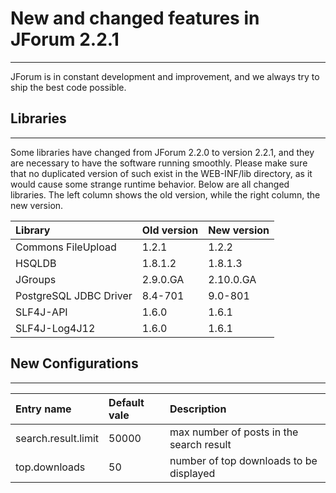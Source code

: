 # New and changed features in JForum 2.2.1 #

---

JForum is in constant development and improvement, and we always try to ship the best code possible.


## Libraries ##

---

Some libraries have changed from JForum 2.2.0 to version 2.2.1, and they are necessary to have the software running smoothly. Please make sure that no duplicated version of such exist in the WEB-INF/lib directory, as it would cause some strange runtime behavior.
Below are all changed libraries. The left column shows the old version, while the right column, the new version.

|Library|Old version|New version|
|:------|:----------|:----------|
|Commons FileUpload|1.2.1      |1.2.2      |
|HSQLDB |1.8.1.2    |1.8.1.3    |
|JGroups|2.9.0.GA   |2.10.0.GA  |
|PostgreSQL JDBC Driver|8.4-701    |9.0-801    |
|SLF4J-API|1.6.0      |1.6.1      |
|SLF4J-Log4J12|1.6.0      |1.6.1      |

## New Configurations ##

---

|Entry name|Default vale|Description|
|:---------|:-----------|:----------|
|search.result.limit|50000       |max number of posts in the search result|
|top.downloads|50          |number of top downloads to be displayed|